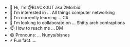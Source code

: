- 👋 Hi, I’m @BLVCK0UT aka 2Morbid
- 👀 I’m interested in ... All things computer networking
- 🌱 I’m currently learning ... C#
- 💞️ I’m looking to collaborate on ... Shitty arch contraptions
- 📫 How to reach me ... DM
- 😄 Pronouns: ... Nunya/bisnes
- ⚡ Fun fact: ...

<!---
BLVCK0UT/BLVCK0UT is a ✨ special ✨ repository because its `README.md` (this file) appears on your GitHub profile.
You can click the Preview link to take a look at your changes.
--->
